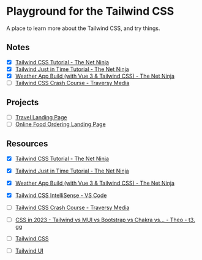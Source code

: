 # Playground for the Tailwind CSS

A place to learn more about the Tailwind CSS, and try things.

## Notes

- [x] [Tailwind CSS Tutorial - The Net Ninja](notes/tailwind-css-tutorial--the-net-ninja.md)
- [x] [Tailwind Just in Time Tutorial - The Net Ninja](notes/tailwind-just-in-time-tutorial--the-net-ninja.md)
- [x] [Weather App Build (with Vue 3 & Tailwind CSS) - The Net Ninja](notes/weather-app-build-with-vue-3-and-tailwind-css--the-net-ninja.md)
- [ ] [Tailwind CSS Crash Course - Traversy Media](notes/tailwind-css-crash-course--traversy-media)

## Projects

- [ ] [Travel Landing Page](projects/travel-landing-page/)
- [ ] [Online Food Ordering Landing Page](projects/online-food-ordering-landing-page/)

## Resources

- [x] [Tailwind CSS Tutorial - The Net Ninja](https://www.youtube.com/playlist?list=PL4cUxeGkcC9gpXORlEHjc5bgnIi5HEGhw)
- [x] [Tailwind Just in Time Tutorial - The Net Ninja](https://www.youtube.com/playlist?list=PL4cUxeGkcC9ht1OMQPhBVKAb2dVLhg-MJ)
- [x] [Weather App Build (with Vue 3 & Tailwind CSS) - The Net Ninja](https://www.youtube.com/playlist?list=PL4cUxeGkcC9hfoy8vFQ5tbXO3vY0xhhUZ)
- [x] [Tailwind CSS IntelliSense - VS Code](https://marketplace.visualstudio.com/items?itemName=bradlc.vscode-tailwindcss)
- [ ] [Tailwind CSS Crash Course - Traversy Media](https://www.youtube.com/watch?v=UBOj6rqRUME)
- [ ] [CSS in 2023 - Tailwind vs MUI vs Bootstrap vs Chakra vs... - Theo - t3․gg](https://www.youtube.com/watch?v=CQuTF-bkOgc)
- [ ] [Tailwind CSS](https://tailwindcss.com/)
- [ ] [Tailwind UI](https://tailwindui.com/)


<!-- - [ ] [Ultimate Tailwind CSS Tutorial // Build a Discord-inspired Animated Navbar - Fireship](https://www.youtube.com/watch?v=pfaSUYaSgRo) -->

<!-- - [ ] [Tailwind Crash Course | Project From Scratch - Traversy Media](https://www.youtube.com/watch?v=dFgzHOX84xQ) -->

<!--

7 ways to deal with CSS
Fireship
https://www.youtube.com/watch?v=ouncVBiye_M

Tailwind CSS is the worst…
Fireship
https://www.youtube.com/watch?v=lHZwlzOUOZ4

TAILWIND UI: First Impressions!
Code With Kristian
https://www.youtube.com/watch?v=quhvuOTlrwA

-->
